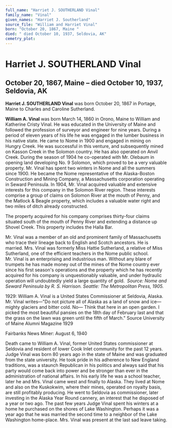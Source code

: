 ```yaml
---
full_name: "Harriet J. SOUTHERLAND Vinal"
family_name: "Vinal"
given_names: "Harriet J. Southerland"
source_file: "William and Harriet Vinal"
born: "October 20, 1867, Maine "
died: " died October 10, 1937, Seldovia, AK"
cemetry_plot: 
---
```

# Harriet J. SOUTHERLAND Vinal

## October 20, 1867, Maine – died October 10, 1937, Seldovia, AK

**Harriet J. SOUTHERLAND Vinal** was born October 20, 1867 in Portage,
Maine to Charles and Caroline Sutherland.

**William A. Vinal** was born March 14, 1860 in Orono, Maine to William
and Katherine Cristy Vinal. He was educated in the University of Maine
and followed the profession of surveyor and engineer for nine years.
During a period of eleven years of his life he was engaged in the lumber
business in his native state. He came to Nome in 1900 and engaged in
mining on Hungry Creek. He was successful in this venture, and
subsequently mined on Kasson Creek in the Solomon country. He has also
operated on Anvil Creek. During the season of 1904 he co-operated with
Mr. Olebaum in opening land developing No. 9 Solomon, which proved to be
a very valuable property. Mr. Vinal has spent two winters in Nome and
all the summers since 1900. He became the Nome representative of the
Alaska-Boston Construction and Mining Company, a Massachusetts
corporation operating in Seward Peninsula. In 1904, Mr. Vinal acquired
valuable and extensive interests for this company in the Solomon River
region. These interests comprise a group of claims on Solomon River at
the mouth of Penny, and the Matlock & Beagle property, which includes a
valuable water right and two miles of ditch already constructed.

The property acquired for his company comprises thirty-four claims
situated south of the mouth of Penny River and extending a distance up
Shovel Creek. This property includes the Halla Bar.

Mr. Vinal was a member of an old and prominent family of Massachusetts
who trace their lineage back to English and Scotch ancestors. He is
married. Mrs. Vinal was formerly Miss Hattie Sutherland, a relative of
Miss Sutherland, one of the efficient teachers in the Nome public
school. Mr. Vinal is an enterprising and industrious man. Without any
blare of trumpets he has made money out of the mines of the Nome country
ever since his first season's operations and the property which he has
recently acquired for his company is unquestionably valuable, and under
hydraulic operation will undoubtedly yield a large quantity of gold.
 *Source: Nome and Seward Peninsula by R. S. Harrison. Seattle: The
Metropolitan Press, 1905.*

1929: William A. Vinal is a United States Commissioner at Seldovia,
Alaska. Mr. Vinal writes—"Do not picture all of Alaska as a land of snow
and ice— mighty glaciers and bitter cold. No— Think that here in an open
garden. I picked the most beautiful pansies on the 18th day of February
last and that the grass on the lawn was green until the fifth of March."
Source University of Maine Alumni Magazine 1929

Fairbanks News Miner: August 6, 1940

Death came to William A. Vinal, former United States commissioner at
Seldovia and resident of lower Cook Inlet community for the past 12
years. Judge Vinal was born 80 years ago in the state of Maine and was
graduated from the state university. He took pride in his adherence to
New England traditions, was a staunch Republican in his politics and
always said that his party would come back into power and be stronger
than ever in the administration of national affairs. In his early life
he was a school teacher, later he and Mrs. Vinal came west and finally
to Alaska. They lived at Nome and also on the Kuskokwim, where their
mines, operated on royalty basis, are still profitably producing. He
went to Seldovia as commissioner, later investing in the Alaska Year
Round cannery, an interest that he disposed of a year or two ago. The
past few years Judge Vinal spent his winters at a home he purchased on
the shores of Lake Washington. Perhaps it was a year ago that he was
married the second time to a neighbor of the Lake Washington home-place.
Mrs. Vinal was present at the last sad leave taking.
